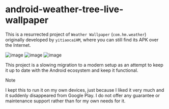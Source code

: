 # android-weather-tree-live-wallpaper
This is a resurrected project of `Weather Wallpaper` (`com.hm.weather`) originally developed by `yitiaocaiHM`, where you can still find its APK over the Internet.

![image](https://github.com/gmazzo/android-weather-tree-wallpaper/assets/513566/92f40e10-f8d5-4ebc-a576-cbb9412761c0)
![image](https://github.com/gmazzo/android-weather-tree-wallpaper/assets/513566/88adbdee-c46d-42ec-a65d-231a11a1167e)
![image](https://github.com/gmazzo/android-weather-tree-wallpaper/assets/513566/262f6b9f-0395-48ed-95a5-d02c20044be2)

This project is a slowing migration to a modern setup as an attempt to keep it up to date with the Android ecosystem and keep it functional.

> [!NOTE]
> I kept this to run it on my own devices, just because I liked it very much and it suddenly disappeared from Google Play.
> I do not offer any guarantee or maintenance support rather than for my own needs for it.
